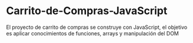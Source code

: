 # Carrito-de-Compras-JavaScript
El proyecto de carrito de compras se construye con JavaScript, el objetivo es aplicar conocimientos de funciones, arrays y manipulación del DOM 
